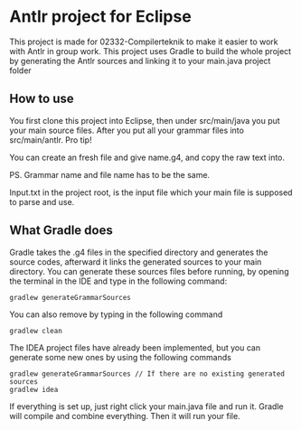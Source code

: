 # Antlr project for Eclipse
This project is made for 02332-Compilerteknik to make it easier to work with Antlr in group work.
This project uses Gradle to build the whole project by generating the Antlr sources and linking it to your main.java project folder
## How to use
You first clone this project into Eclipse, then under src/main/java you put your main source files.
After you put all your grammar files into src/main/antlr.
Pro tip!

You can create an fresh file and give name.g4, and copy the raw text into.

PS. Grammar name and file name has to be the same.

Input.txt in the project root, is the input file which your main file is supposed to parse and use.

## What Gradle does
Gradle takes the .g4 files in the specified directory and generates the source codes, afterward it links the generated sources to your main directory.
You can generate these sources files before running, by opening the terminal in the IDE and type in the following command:

```
gradlew generateGrammarSources
```
You can also remove by typing in the following command
```
gradlew clean
```
The IDEA project files have already been implemented, but you can generate some new ones by using the following commands
```
gradlew generateGrammarSources // If there are no existing generated sources
gradlew idea
```
If everything is set up, just right click your main.java file and run it.
Gradle will compile and combine everything. Then it will run your file.
